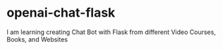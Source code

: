 # openai-chat-flask
I am learning creating Chat Bot with Flask from different Video Courses, Books, and Websites
